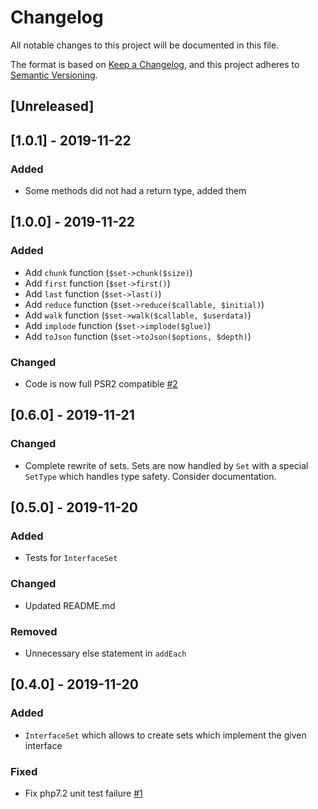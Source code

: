 # Changelog
All notable changes to this project will be documented in this file.

The format is based on [Keep a Changelog](https://keepachangelog.com/en/1.0.0/),
and this project adheres to [Semantic Versioning](https://semver.org/spec/v2.0.0.html).

## [Unreleased]

## [1.0.1] - 2019-11-22
### Added
- Some methods did not had a return type, added them 

## [1.0.0] - 2019-11-22
### Added
- Add `chunk` function (`$set->chunk($size)`)
- Add `first` function (`$set->first()`)
- Add `last` function (`$set->last()`)
- Add `reduce` function (`$set->reduce($callable, $initial)`)
- Add `walk` function (`$set->walk($callable, $userdata)`)
- Add `implode` function (`$set->implode($glue)`)
- Add `toJson` function (`$set->toJson($options, $depth)`)

### Changed
- Code is now full PSR2 compatible [#2](https://github.com/regnerisch/sets/pull/2)

## [0.6.0] - 2019-11-21
### Changed
- Complete rewrite of sets. Sets are now handled by `Set` with a special `SetType` which handles type safety. Consider documentation.

## [0.5.0] - 2019-11-20
### Added
- Tests for `InterfaceSet`

### Changed
- Updated README.md

### Removed
- Unnecessary else statement in `addEach`

## [0.4.0] - 2019-11-20
### Added
- `InterfaceSet` which allows to create sets which implement the given interface 

### Fixed
- Fix php7.2 unit test failure [#1](https://github.com/regnerisch/sets/issues/1)
